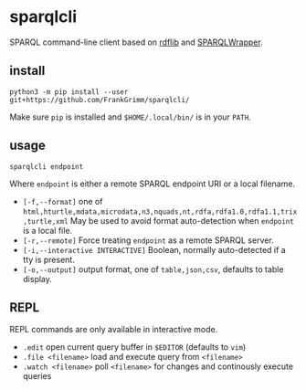# sparqlcli

SPARQL command-line client based on [rdflib](https://github.com/RDFLib/rdflib) and [SPARQLWrapper](https://github.com/RDFLib/sparqlwrapper).

## install

```
python3 -m pip install --user git+https://github.com/FrankGrimm/sparqlcli/
```

Make sure `pip` is installed and `$HOME/.local/bin/` is in your `PATH`.

## usage

`sparqlcli endpoint`

Where `endpoint` is either a remote SPARQL endpoint URI or a local filename.

- `[-f,--format]` one of `html,hturtle,mdata,microdata,n3,nquads,nt,rdfa,rdfa1.0,rdfa1.1,trix,turtle,xml` May be used to avoid format auto-detection when `endpoint` is a local file.
- `[-r,--remote]` Force treating `endpoint` as a remote SPARQL server.
- `[-i,--interactive INTERACTIVE]` Boolean, normally auto-detected if a tty is present.
- `[-o,--output]` output format, one of `table,json,csv`, defaults to table display.

## REPL

REPL commands are only available in interactive mode.

- `.edit` open current query buffer in `$EDITOR` (defaults to `vim`)
- `.file <filename>` load and execute query from `<filename>`
- `.watch <filename>` poll `<filename>` for changes and continously execute queries
